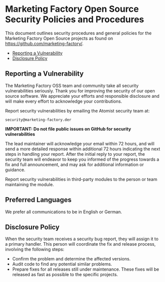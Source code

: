 # Marketing Factory Open Source Security Policies and Procedures

This document outlines security procedures and general policies for the
Marketing Factory Open Source projects as found on https://github.com/marketing-factory/.

* [Reporting a Vulnerability](#reporting-a-vulnerability)
* [Disclosure Policy](#disclosure-policy)

## Reporting a Vulnerability

The Marketing Factory OSS team and community take all security vulnerabilities seriously. Thank you for improving 
the security of our open source software. We appreciate your efforts and responsible disclosure and will make every 
effort to acknowledge your contributions.

Report security vulnerabilities by emailing the Atomist security team at:

    security@marketing-factory.der

**IMPORTANT: Do not file public issues on GitHub for security vulnerabilities**

The lead maintainer will acknowledge your email within 72 hours, and will send a more detailed response within 
additional 72 hours indicating the next steps in handling your report. After the initial reply to your report, the 
security team will endeavor to keep you informed of the progress towards a fix and full announcement, and may ask for 
additional information or guidance.

Report security vulnerabilities in third-party modules to the person or team maintaining the module.

## Preferred Languages

We prefer all communications to be in English or German.

## Disclosure Policy

When the security team receives a security bug report, they will assign it to a primary handler. This person will 
coordinate the fix and release process, involving the following steps:

* Confirm the problem and determine the affected versions.
* Audit code to find any potential similar problems.
* Prepare fixes for all releases still under maintenance. These fixes will be released as fast as possible to the 
specific projects. 

